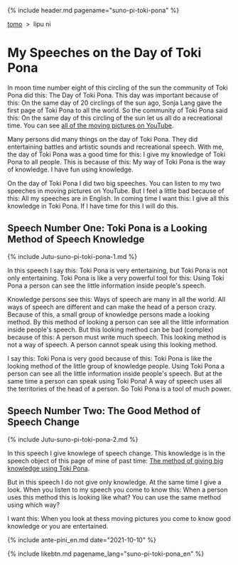 {% include header.md pagename="suno-pi-toki-pona" %}

<span class="lp">

[tomo](https://joelthomastr.github.io/tokipona/README_en)&nbsp;&nbsp;>&nbsp;&nbsp;lipu ni

# My Speeches on the Day of Toki Pona

In moon time number eight of this circling of the sun the community of Toki Pona did this: The Day of Toki Pona. This day was important because of this: On the same day of 20 circlings of the sun ago, Sonja Lang gave the first page of Toki Pona to all the world. So the community of Toki Pona said this: On the same day of this circling of the sun let us all do a recreational time. You can see [all of the moving pictures on YouTube](https://youtube.com/playlist?list=PLjOmpMyMxd8Ru7RzbKS0ZZ1E_S2J_pA2X).

Many persons did many things on the day of Toki Pona. They did entertaining battles and artistic sounds and recreational speech. With me, the day of Toki Pona was a good time for this: I give my knowledge of Toki Pona to all people. This is because of this: My way of Toki Pona is the way of knowledge. I have fun using knowledge.

On the day of Toki Pona I did two big speeches. You can listen to my two speeches in moving pictures on YouTube. But I feel a little bad because of this: All my speeches are in English. In coming time I want this: I give all this knowledge in Toki Pona. If I have time for this I will do this.

## Speech Number One: Toki Pona is a Looking Method of Speech Knowledge

{% include Jutu-suno-pi-toki-pona-1.md %}

In this speech I say this: Toki Pona is very entertaining, but Toki Pona is not only entertaining. Toki Pona is like a very powerful tool for this: Using Toki Pona a person can see the little information inside people's speech.

Knowledge persons see this: Ways of speech are many in all the world. All ways of speech are different and can make the head of a person crazy. Because of this, a small group of knowledge persons made a looking method. By this method of looking a person can see all the little information inside people's speech. But this looking method can be bad (complex) because of this: A person must write much speech. This looking method is not a way of speech. A person cannot speak using this looking method.

I say this: Toki Pona is very good because of this: Toki Pona is like the  looking method of the little group of knowledge people. Using Toki Pona a person can see all the little information inside people's speech. But at the same time a person can speak using Toki Pona! A way of speech uses all the territories of the head of a person. So Toki Pona is a tool of much power.

## Speech Number Two: The Good Method of Speech Change

 {% include Jutu-suno-pi-toki-pona-2.md %}

In this speech I give knowlege of speech change. This knowledge is in the speech object of this page of mine of past time: [The method of giving big knowledge using Toki Pona](https://joelthomastr.github.io/tokipona/pana-sona-ale_en#ijo4).

But in this speech I do not give only knowledge. At the same time I give a look. When you listen to my speech you come to know this: When a person uses this method this is looking like what? You can use the same method using which way?

I want this: When you look at thess moving pictures you come to know good knowledge or you are entertained.

{% include ante-pini_en.md date="2021-10-10" %}

{% include likebtn.md pagename_lang="suno-pi-toki-pona_en" %}
